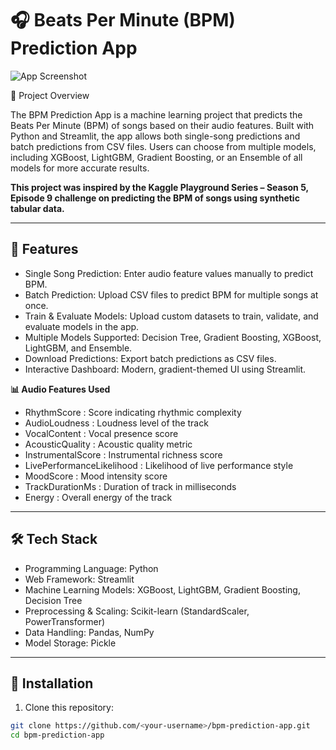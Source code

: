 # 🎧 Beats Per Minute (BPM) Prediction App
![App Screenshot](https://github.com/user-attachments/assets/1de65839-d713-4fa5-9087-91a5dbd23ab2)  

📘 Project Overview

The BPM Prediction App is a machine learning project that predicts the Beats Per Minute (BPM) of songs based on their audio features. Built with Python and Streamlit, the app allows both single-song predictions and batch predictions from CSV files. Users can choose from multiple models, including XGBoost, LightGBM, Gradient Boosting, or an Ensemble of all models for more accurate results.

**This project was inspired by the Kaggle Playground Series – Season 5, Episode 9 challenge on predicting the BPM of songs using synthetic tabular data.**

---

## 🚀 Features

* Single Song Prediction: Enter audio feature values manually to predict BPM.
* Batch Prediction: Upload CSV files to predict BPM for multiple songs at once.
* Train & Evaluate Models: Upload custom datasets to train, validate, and evaluate models in the app.
* Multiple Models Supported: Decision Tree, Gradient Boosting, XGBoost, LightGBM, and Ensemble.
* Download Predictions: Export batch predictions as CSV files.
* Interactive Dashboard: Modern, gradient-themed UI using Streamlit.

**📊 Audio Features Used**

- RhythmScore	: Score indicating rhythmic complexity
- AudioLoudness	: Loudness level of the track
- VocalContent :  Vocal presence score
- AcousticQuality : Acoustic quality metric
- InstrumentalScore : Instrumental richness score
- LivePerformanceLikelihood : Likelihood of live performance style
- MoodScore	: Mood intensity score
- TrackDurationMs :	Duration of track in milliseconds
- Energy : Overall energy of the track

---
## 🛠 Tech Stack

* Programming Language: Python
* Web Framework: Streamlit
* Machine Learning Models: XGBoost, LightGBM, Gradient Boosting, Decision Tree
* Preprocessing & Scaling: Scikit-learn (StandardScaler, PowerTransformer)
* Data Handling: Pandas, NumPy
* Model Storage: Pickle
---

## 🔹 Installation

1. Clone this repository:

```bash
git clone https://github.com/<your-username>/bpm-prediction-app.git
cd bpm-prediction-app

